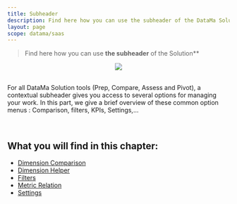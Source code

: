 ```yaml
---
title: Subheader
description: Find here how you can use the subheader of the DataMa Solutions
layout: page
scope: datama/saas
---
```


> Find here how you can use **the subheader** of the Solution**

<center><img src="{{site.url}}/{{site.baseurl}}/core_app/new/interface/subheader/images/subheader.jpg"/></center>

<br>

For all DataMa Solution tools (Prep, Compare, Assess and Pivot), a contextual subheader gives you access to several options for managing your work. In this part, we give a brief overview of these common option menus : Comparison, filters, KPIs, Settings,...

<br>

## What you will find in this chapter:

- [Dimension Comparison]({{site.url}}/{{site.baseurl}}/core_app/new/interface/subheader/dimension_comparison.html)
- [Dimension Helper]({{site.url}}/{{site.baseurl}}/core_app/new/interface/subheader/dimension_helper.html)
- [Filters]({{site.url}}/{{site.baseurl}}/core_app/new/interface/subheader/filters.html)
- [Metric Relation]({{site.url}}/{{site.baseurl}}/core_app/new/interface/subheader/metrics_relation.html)
- [Settings]({{site.url}}/{{site.baseurl}}/core_app/new/interface/subheader/settings.html)
